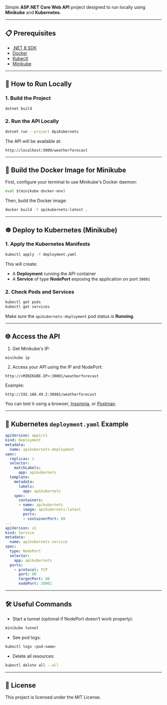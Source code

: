 Simple **ASP.NET Core Web API** project designed to run locally using **Minikube** and **Kubernetes**.

---

## 📋 Prerequisites

- [.NET 8 SDK](https://dotnet.microsoft.com/download)
- [Docker](https://www.docker.com/products/docker-desktop)
- [Kubectl](https://kubernetes.io/docs/tasks/tools/)
- [Minikube](https://minikube.sigs.k8s.io/docs/start/)

---

## 🚀 How to Run Locally

### 1. Build the Project

```bash
dotnet build
```

### 2. Run the API Locally

```bash
dotnet run --project ApiKubernets
```

The API will be available at:

```
http://localhost:5000/weatherforecast
```

---

## 🐳 Build the Docker Image for Minikube

First, configure your terminal to use Minikube's Docker daemon:

```bash
eval $(minikube docker-env)
```

Then, build the Docker image:

```bash
docker build -t apikubernets:latest .
```

---

## ☸️ Deploy to Kubernetes (Minikube)

### 1. Apply the Kubernetes Manifests

```bash
kubectl apply -f deployment.yaml
```

This will create:

- A **Deployment** running the API container
- A **Service** of type **NodePort** exposing the application on port `30001`

### 2. Check Pods and Services

```bash
kubectl get pods
kubectl get services
```

Make sure the `apikubernets-deployment` pod status is **Running**.

---

## 🌐 Access the API

1. Get Minikube's IP:

```bash
minikube ip
```

2. Access your API using the IP and NodePort:

```
http://<MINIKUBE-IP>:30001/weatherforecast
```

Example:

```
http://192.168.49.2:30001/weatherforecast
```

You can test it using a browser, [Insomnia](https://insomnia.rest/), or [Postman](https://www.postman.com/).

---

## 📄 Kubernetes `deployment.yaml` Example

```yaml
apiVersion: apps/v1
kind: Deployment
metadata:
  name: apikubernets-deployment
spec:
  replicas: 1
  selector:
    matchLabels:
      app: apikubernets
  template:
    metadata:
      labels:
        app: apikubernets
    spec:
      containers:
      - name: apikubernets
        image: apikubernets:latest
        ports:
        - containerPort: 80
---
apiVersion: v1
kind: Service
metadata:
  name: apikubernets-service
spec:
  type: NodePort
  selector:
    app: apikubernets
  ports:
    - protocol: TCP
      port: 80
      targetPort: 80
      nodePort: 30001
```

---

## 🛠️ Useful Commands

- Start a tunnel (optional if NodePort doesn’t work properly):

```bash
minikube tunnel
```

- See pod logs:

```bash
kubectl logs <pod-name>
```

- Delete all resources:

```bash
kubectl delete all --all
```

---

## 📜 License

This project is licensed under the MIT License.
